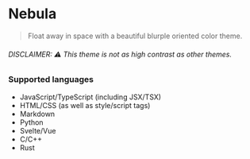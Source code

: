 # Nebula

> Float away in space with a beautiful blurple oriented color theme.

###### DISCLAIMER: ⚠️ This theme is not as high contrast as other themes.

### Supported languages

-   JavaScript/TypeScript (including JSX/TSX)
-   HTML/CSS (as well as style/script tags)
-   Markdown
-   Python
-   Svelte/Vue
-   C/C++
-   Rust
